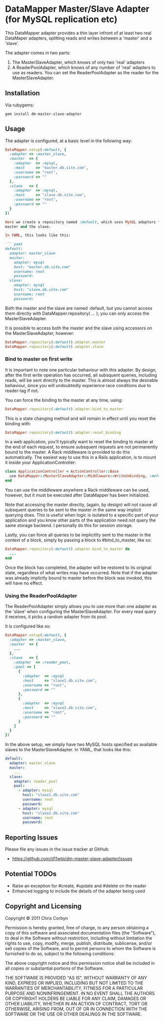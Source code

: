 # DataMapper Master/Slave Adapter (for MySQL replication etc)

This DataMapper adapter provides a thin layer infront of at least two
real DataMaper adapters, splitting reads and writes between a 'master'
and a 'slave'.

The adapter comes in two parts:

  1. The MasterSlaveAdapter, which knows of only two 'real' adapters
  2. A ReaderPoolAdapter, which knows of any number of 'real' adapters
     to use as readers.  You can set the ReaderPoolAdapter as the reader
     for the MasterSlaveAdapter.


## Installation

Via rubygems:

    gem install dm-master-slave-adapter


## Usage

The adapter is configured, at a basic level in the following way:

``` ruby
DataMapper.setup(:default, {
  :adapter => :master_slave,
  :master  => {
    :adapter  => :mysql,
    :host     => "master.db.site.com",
    :username => "root",
    :password => ""
  },
  :slave   => {
    :adapter  => :mysql,
    :host     => "slave.db.site.com",
    :username => "root",
    :password => ""
  }
})

Here we create a repository named :default, which uses MySQL adapters for the
master and the slave.

In YAML, this looks like this:

``` yaml
default:
  adapter: master_slave
  master:
    adapter: mysql
    host: "master.db.site.com"
    username: root
    password: 
  slave:
    adapter: mysql
    host: "slave.db.site.com"
    username: root
    password: 
```

Both the master and the slave are named :default, but you cannot access them directly
with DataMapper.repository( ... ); you can only access the MasterSlaveAdapter.

It is possible to access both the master and the slave using accessors on the
MasterSlaveAdapter, however:

``` ruby
DataMapper.repository(:default).adapter.master
DataMapper.repository(:default).adapter.slave
```

### Bind to master on first write

It is important to note one particular behaviour with this adapter.  By design, after
the first write operation has occurred, all subsquent queries, including reads, will
be sent directly to the master.  This is almost always the desirable behaviour, since
you will undoubtedly experience race conditions due to reader-lag if not.

You can force the binding to the master at any time, using:

``` ruby
DataMapper.repository(:default).adapter.bind_to_master
```

This is a state changing method and will remain in effect until you reset the binding
with:

``` ruby
DataMapper.repository(:default).adapter.reset_binding
```

In a web application, you'll typically want to reset the binding to master at the end
of each request, to ensure subsquent requests are not permanently bound to the master. A
Rack middleware is provided to do this automatically.  The easiest way to use this in a
Rails application, is to mount it inside your ApplicationController:

``` ruby
class ApplicationController < ActionController::Base
  use DataMapper::MasterSlaveAdapter::Middleware::WriteUnbinding, :default
end
```

You can use the middleware anywhere a Rack middleware can be used, however, but it must
be executed after DataMapper has been initialized.

Note that accessing the master directly, (again, by design) will not cause all subsquent
queries to be sent to the master in the same way implicit querying does.  This is useful
when logic is isolated to a specific part of your application and you know other parts of
the application need not query the same storage backend.  I personally do this for
session storage.

Lastly, you can force all queries to be implicitlty sent to the master in the context of
a block, simply by passing a block to #bind_to_master, like so:

``` ruby
DataMapper.repository(:default).adapter.bind_to_master do
  ...
end
```

Once the block has completed, the adapter will be restored to its original state,
regardless of what writes may have occurred.  Note that if the adapter was already
implictly bound to master before the block was invoked, this will have no effect.


### Using the ReaderPoolAdapter

The ReaderPoolAdapter simply allows you to use more than one adapter as the 'slave' when
configuring the MasterSlaveAdapter.  For every read query it receives, it picks a random
adapter from its pool.

It is configured like so:

``` ruby
DataMapper.setup(:default, {
  :adapter => :master_slave,
  :master  => {
    ...
  },
  :slave   => {
    :adapter  => :reader_pool,
    :pool => [
      {
        :adapter  => :mysql
        :host     => "slave1.db.site.com",
        :username => "root",
        :password => ""
      },
      {
        :adapter  => :mysql
        :host     => "slave2.db.site.com",
        :username => "root",
        :password => ""
      }
    ]
  }
})
```

In the above setup, we simply have two MySQL hosts specified as available
slaves to the MasterSlaveAdapter.  In YAML, that looks like this:

``` yaml
default:
  adapter: master_slave
  master:
    ...
  slave:
    adapter: reader_pool
    pool:
      - adapter: mysql
        host: "slave1.db.site.com"
        username: root
        password: 
      - adapter: mysql
        host: "slave2.db.site.com"
        username: root
        password: 
```

## Reporting Issues

Please file any issues in the issue tracker at GitHub:

  - https://github.com/d11wtq/dm-master-slave-adapter/issues

## Potential TODOs

  - Raise an exception for #create, #update and #delete on the reader
  - Enhanced logging to include the details of the adapter being used

## Copyright and Licensing

Copyright © 2011 Chris Corbyn

Permission is hereby granted, free of charge, to any person obtaining
a copy of this software and associated documentation files (the
"Software"), to deal in the Software without restriction, including
without limitation the rights to use, copy, modify, merge, publish,
distribute, sublicense, and/or sell copies of the Software, and to
permit persons to whom the Software is furnished to do so, subject to
the following conditions:

The above copyright notice and this permission notice shall be
included in all copies or substantial portions of the Software.

THE SOFTWARE IS PROVIDED "AS IS", WITHOUT WARRANTY OF ANY KIND,
EXPRESS OR IMPLIED, INCLUDING BUT NOT LIMITED TO THE WARRANTIES OF
MERCHANTABILITY, FITNESS FOR A PARTICULAR PURPOSE AND
NONINFRINGEMENT. IN NO EVENT SHALL THE AUTHORS OR COPYRIGHT HOLDERS BE
LIABLE FOR ANY CLAIM, DAMAGES OR OTHER LIABILITY, WHETHER IN AN ACTION
OF CONTRACT, TORT OR OTHERWISE, ARISING FROM, OUT OF OR IN CONNECTION
WITH THE SOFTWARE OR THE USE OR OTHER DEALINGS IN THE SOFTWARE.
